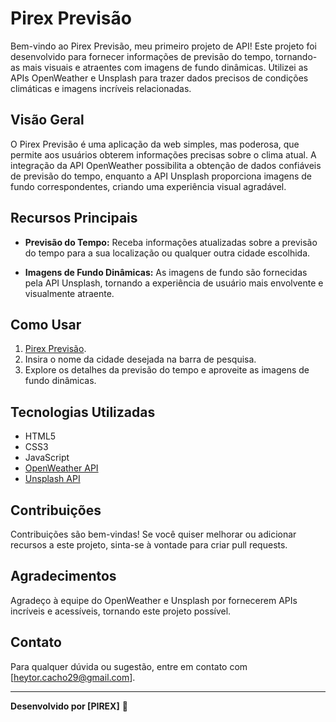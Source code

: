 # Pirex Previsão

Bem-vindo ao Pirex Previsão, meu primeiro projeto de API! Este projeto foi desenvolvido para fornecer informações de previsão do tempo, tornando-as mais visuais e atraentes com imagens de fundo dinâmicas. Utilizei as APIs OpenWeather e Unsplash para trazer dados precisos de condições climáticas e imagens incríveis relacionadas.

## Visão Geral

O Pirex Previsão é uma aplicação da web simples, mas poderosa, que permite aos usuários obterem informações precisas sobre o clima atual. A integração da API OpenWeather possibilita a obtenção de dados confiáveis de previsão do tempo, enquanto a API Unsplash proporciona imagens de fundo correspondentes, criando uma experiência visual agradável.

## Recursos Principais

- **Previsão do Tempo:** Receba informações atualizadas sobre a previsão do tempo para a sua localização ou qualquer outra cidade escolhida.

- **Imagens de Fundo Dinâmicas:** As imagens de fundo são fornecidas pela API Unsplash, tornando a experiência de usuário mais envolvente e visualmente atraente.

## Como Usar

1. [Pirex Previsão](https://pirex-previsao.netlify.app/).
2. Insira o nome da cidade desejada na barra de pesquisa.
3. Explore os detalhes da previsão do tempo e aproveite as imagens de fundo dinâmicas.

## Tecnologias Utilizadas

- HTML5
- CSS3
- JavaScript
- [OpenWeather API](https://openweathermap.org/api)
- [Unsplash API](https://unsplash.com/developers)

## Contribuições

Contribuições são bem-vindas! Se você quiser melhorar ou adicionar recursos a este projeto, sinta-se à vontade para criar pull requests.

## Agradecimentos

Agradeço à equipe do OpenWeather e Unsplash por fornecerem APIs incríveis e acessíveis, tornando este projeto possível.

## Contato

Para qualquer dúvida ou sugestão, entre em contato com [heytor.cacho29@gmail.com].

---

**Desenvolvido por [PIREX]** 🚀
